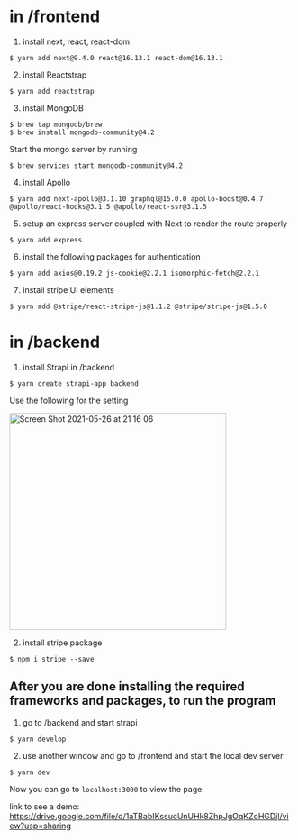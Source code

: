 # in /frontend
1. install next, react, react-dom
```
$ yarn add next@9.4.0 react@16.13.1 react-dom@16.13.1
```
2. install Reactstrap
```
$ yarn add reactstrap
```
3. install MongoDB
```
$ brew tap mongodb/brew
$ brew install mongodb-community@4.2
```
Start the mongo server by running
```
$ brew services start mongodb-community@4.2
```
4. install Apollo
```
$ yarn add next-apollo@3.1.10 graphql@15.0.0 apollo-boost@0.4.7 @apollo/react-hooks@3.1.5 @apollo/react-ssr@3.1.5
```
5. setup an express server coupled with Next to render the route properly
```
$ yarn add express
```
6. install the following packages for authentication
```
$ yarn add axios@0.19.2 js-cookie@2.2.1 isomorphic-fetch@2.2.1
```
7. install stripe UI elements
```
$ yarn add @stripe/react-stripe-js@1.1.2 @stripe/stripe-js@1.5.0
```
# in /backend
1. install Strapi in /backend
```
$ yarn create strapi-app backend
```
Use the following for the setting

<img width="385" alt="Screen Shot 2021-05-26 at 21 16 06" src="https://user-images.githubusercontent.com/26180704/119765345-f1a58e80-be67-11eb-9336-a9ed4c51b829.png">

2. install stripe package
```
$ npm i stripe --save
```
## After you are done installing the required frameworks and packages, to run the program
1. go to /backend and start strapi
```
$ yarn develop
```
2. use another window and go to /frontend and start the local dev server
```
$ yarn dev
```

Now you can go to `localhost:3000` to view the page.

link to see a demo: https://drive.google.com/file/d/1aTBabIKssucUnUHk8ZhpJgOqKZoHGDjl/view?usp=sharing
